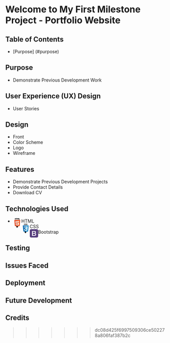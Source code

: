 # Welcome to My First Milestone Project - Portfolio Website 

## Table of Contents

- [Purpose] (#purpose)

## Purpose
 - Demonstrate Previous Development Work
## User Experience (UX) Design
 - User Stories
 ## Design 
 - Front
 - Color Scheme
 - Logo
 - Wireframe
## Features
 - Demonstrate Previous Development Projects
 - Provide Contact Details 
 - Download CV
## Technologies Used
 - HTML <img align="left" alt="HTML5" width="26px" src="https://raw.githubusercontent.com/github/explore/80688e429a7d4ef2fca1e82350fe8e3517d3494d/topics/html/html.png" />
 - CSS <img align="left" alt="CSS3" width="26px" src="https://raw.githubusercontent.com/github/explore/80688e429a7d4ef2fca1e82350fe8e3517d3494d/topics/css/css.png" />
 - Bootstrap <img align="left" alt="Bootstrap" width="26px" src="https://raw.githubusercontent.com/github/explore/80688e429a7d4ef2fca1e82350fe8e3517d3494d/topics/bootstrap/bootstrap.png" /> 
 
## Testing
## Issues Faced
## Deployment
## Future Development
## Credits
	
 
>>>>>>> dc08d425f6997509306ce502278a806faf387b2c
